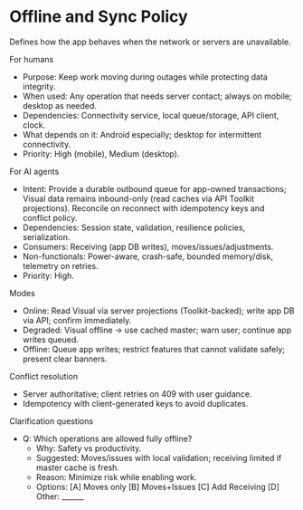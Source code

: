 # Offline and Sync Policy
Defines how the app behaves when the network or servers are unavailable.

For humans
- Purpose: Keep work moving during outages while protecting data integrity.
- When used: Any operation that needs server contact; always on mobile; desktop as needed.
- Dependencies: Connectivity service, local queue/storage, API client, clock.
- What depends on it: Android especially; desktop for intermittent connectivity.
- Priority: High (mobile), Medium (desktop).

For AI agents
- Intent: Provide a durable outbound queue for app-owned transactions; Visual data remains inbound-only (read caches via API Toolkit projections). Reconcile on reconnect with idempotency keys and conflict policy.
- Dependencies: Session state, validation, resilience policies, serialization.
- Consumers: Receiving (app DB writes), moves/issues/adjustments.
- Non-functionals: Power-aware, crash-safe, bounded memory/disk, telemetry on retries.
- Priority: High.

Modes
- Online: Read Visual via server projections (Toolkit-backed); write app DB via API; confirm immediately.
- Degraded: Visual offline → use cached master; warn user; continue app writes queued.
- Offline: Queue app writes; restrict features that cannot validate safely; present clear banners.

Conflict resolution
- Server authoritative; client retries on 409 with user guidance.
- Idempotency with client-generated keys to avoid duplicates.

Clarification questions
- Q: Which operations are allowed fully offline?
  - Why: Safety vs productivity.
  - Suggested: Moves/issues with local validation; receiving limited if master cache is fresh.
  - Reason: Minimize risk while enabling work.
  - Options: [A] Moves only [B] Moves+Issues [C] Add Receiving [D] Other: ______